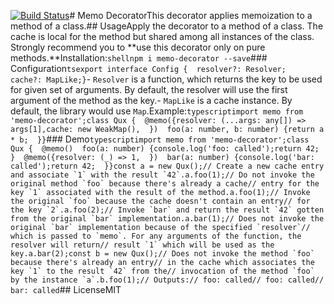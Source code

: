 [![Build Status](https://travis-ci.org/mgechev/memo-decorator.svg?branch=master)](https://travis-ci.org/mgechev/memo-decorator)# Memo DecoratorThis decorator applies memoization to a method of a class.## UsageApply the decorator to a method of a class. The cache is local for the method but shared among all instances of the class. Strongly recommend you to **use this decorator only on pure methods.**Installation:```shellnpm i memo-decorator --save```### Configuration```tsexport interface Config {  resolver?: Resolver;  cache?: MapLike;}```- `Resolver` is a function, which returns the key to be used for given set of arguments. By default, the resolver will use the first argument of the method as the key.- `MapLike` is a cache instance. By default, the library would use `Map`.Example:```typescriptimport memo from 'memo-decorator';class Qux {  @memo({resolver: (...args: any[]) => args[1],cache: new WeakMap(),  })  foo(a: number, b: number) {return a * b;  }}```### Demo```typescriptimport memo from 'memo-decorator';class Qux {  @memo()  foo(a: number) {console.log('foo: called');return 42;  }  @memo({resolver: (_) => 1,  })  bar(a: number) {console.log('bar: called');return 42;  }}const a = new Qux();// Create a new cache entry and associate `1` with the result `42`.a.foo(1);// Do not invoke the original method `foo` because there's already a cache// entry for the key `1` associated with the result of the method.a.foo(1);// Invoke the original `foo` because the cache doesn't contain an entry// for the key `2`.a.foo(2);// Invoke `bar` and return the result `42` gotten from the original `bar` implementation.a.bar(1);// Does not invoke the original `bar` implementation because of the specified `resolver`// which is passed to `memo`. For any arguments of the function, the resolver will return// result `1` which will be used as the key.a.bar(2);const b = new Qux();// Does not invoke the method `foo` because there's already an entry// in the cache which associates the key `1` to the result `42` from the// invocation of the method `foo` by the instance `a`.b.foo(1);// Outputs:// foo: called// foo: called// bar: called```## LicenseMIT